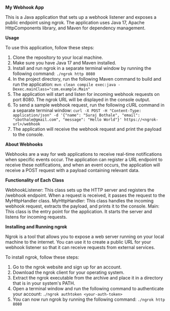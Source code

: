 **My Webhook App**

This is a Java application that sets up a webhook listener and exposes a public endpoint using ngrok. The application uses Java 17, Apache HttpComponents library, and Maven for dependency management.

**Usage**

To use this application, follow these steps:

1. Clone the repository to your local machine.
2. Make sure you have Java 17 and Maven installed.
3. Install and run ngrok in a separate terminal window by running the following command:
`./ngrok http 8080`
4. In the project directory, run the following Maven command to build and run the application:
`mvn clean compile exec:java -Dexec.mainClass="com.example.Main"`
5. The application will start and listen for incoming webhook requests on port 8080. The ngrok URL will be displayed in the console output.
6. To send a sample webhook request, run the following cURL command in a separate terminal window:
   `curl -X POST -H "Content-Type: application/json" -d '{"name": "Suraj Bothale", "email": "sbothale@gmail.com", "message": "Hello World"}' https://<ngrok-url>/webhook`
7. The application will receive the webhook request and print the payload to the console.

**About Webhooks**

Webhooks are a way for web applications to receive real-time notifications when specific events occur. The application can register a URL endpoint to receive these notifications, and when an event occurs, the application will receive a POST request with a payload containing relevant data.

**Functionality of Each Class**

WebhookListener: This class sets up the HTTP server and registers the /webhook endpoint. When a request is received, it passes the request to the MyHttpHandler class.
MyHttpHandler: This class handles the incoming webhook request, extracts the payload, and prints it to the console.
Main: This class is the entry point for the application. It starts the server and listens for incoming requests.


**Installing and Running ngrok**

Ngrok is a tool that allows you to expose a web server running on your local machine to the internet. You can use it to create a public URL for your webhook listener so that it can receive requests from external services.

To install ngrok, follow these steps:

1. Go to the ngrok website and sign up for an account.
2. Download the ngrok client for your operating system.
3. Extract the ngrok executable from the archive and place it in a directory that is in your system's PATH.
4. Open a terminal window and run the following command to authenticate your account:
   `./ngrok authtoken <your-auth-token>`
5. You can now run ngrok by running the following command:
   `./ngrok http 8080`





